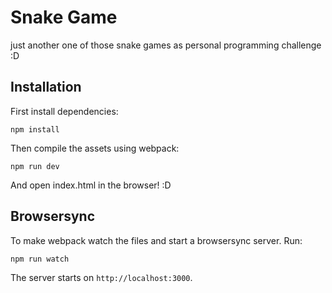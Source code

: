 # Snake Game
just another one of those snake games as personal programming challenge :D

## Installation
First install dependencies:
```
npm install
```

Then compile the assets using webpack:
```
npm run dev
```

And open index.html in the browser! :D

## Browsersync
To make webpack watch the files and start a browsersync server. Run:
```
npm run watch
``` 

The server starts on `http://localhost:3000`.
